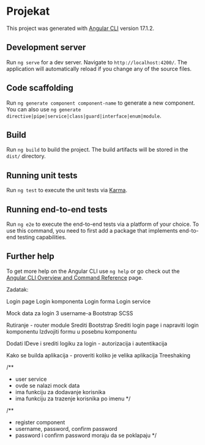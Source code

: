 # Projekat

This project was generated with [Angular CLI](https://github.com/angular/angular-cli) version 17.1.2.

## Development server

Run `ng serve` for a dev server. Navigate to `http://localhost:4200/`. The application will automatically reload if you change any of the source files.

## Code scaffolding

Run `ng generate component component-name` to generate a new component. You can also use `ng generate directive|pipe|service|class|guard|interface|enum|module`.

## Build

Run `ng build` to build the project. The build artifacts will be stored in the `dist/` directory.

## Running unit tests

Run `ng test` to execute the unit tests via [Karma](https://karma-runner.github.io).

## Running end-to-end tests

Run `ng e2e` to execute the end-to-end tests via a platform of your choice. To use this command, you need to first add a package that implements end-to-end testing capabilities.

## Further help

To get more help on the Angular CLI use `ng help` or go check out the [Angular CLI Overview and Command Reference](https://angular.io/cli) page.

Zadatak:

Login page
Login komponenta
Login forma
Login service

Mock data za login 3 username-a
Bootstrap SCSS

Rutiranje - router module
Srediti Bootstrap
Srediti login page i napraviti login komponentu
Izdvojiti formu u posebnu komponentu

Dodati IDeve i srediti logiku za login - autorizacija i autentikacija

Kako se builda aplikacija - proveriti koliko je velika aplikacija
Treeshaking

/**
 * user service
 * ovde se nalazi mock data
 * ima funkciju za dodavanje korisnika
 * ima funkciju za trazenje korisnika po imenu
 */


/**
 * register component
 * username, password, confirm password
 * password i confirm password moraju da se poklapaju
 */
